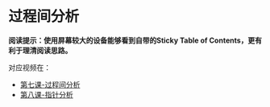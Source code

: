 # 过程间分析

**阅读提示：使用屏幕较大的设备能够看到自带的Sticky Table of Contents，更有利于理清阅读思路。**

对应视频在：

* [第七课-过程间分析](https://www.bilibili.com/video/BV1GQ4y1T7zm)
* [第八课-指针分析](https://www.bilibili.com/video/BV1gg4y1z78p)


